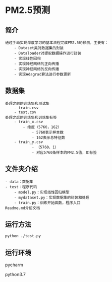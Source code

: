 # PM2.5预测
## 简介
    通过手动实现深度学习的基本流程完成PM2.5的预测，主要有：
        - Dataset类对数据集的封装
        - Dataloader对提取数据操作进行封装
        - 实现线性回归
        - 实现神经网络的正向传播
        - 实现神经网络的反向传播
        - 实现Adagrad算法进行参数更新

## 数据集
    处理之前的训练集和测试集
        - train.csv
        - test.csv
    处理之后的训练集和训练集标签
        - train_x.csv
            - 维度（5760，162）
                - 5760表示样本数
                - 162表示总特征数
        - train_y.csv
                - （5760，1）
                - 对应5760条样本的PM2.5值，即标签

## 文件夹介绍
    - data：数据集
    - test：程序代码
        - model.py：实现线性回归模型
        - mydataset.py：实现数据集的封装和处理
        - train.py：训练开始函数，程序入口
    Readme.md介绍文档
 
## 运行方法
    python ./test.py
    
## 运行环境
pycharm 

python3.7
